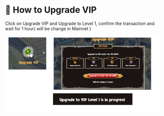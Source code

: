 # 🐬 How to Upgrade VIP

Click on Upgrade VIP and Upgrade to Level 1, confirm the transaction and wait for 1 hour( will be change in Mainnet )

![](<../.gitbook/assets/image (8).png>)


